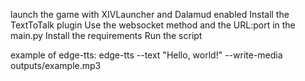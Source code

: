 launch the game with XIVLauncher and Dalamud enabled
Install the TextToTalk plugin
Use the websocket method and the URL:port in the main.py
Install the requirements
Run the script

example of edge-tts:
edge-tts --text "Hello, world!" --write-media outputs/example.mp3